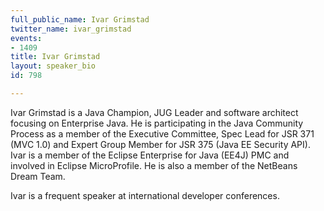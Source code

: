 ```yaml
---
full_public_name: Ivar Grimstad
twitter_name: ivar_grimstad
events:
- 1409
title: Ivar Grimstad
layout: speaker_bio
id: 798

---
```

Ivar Grimstad is a Java Champion, JUG Leader and software architect focusing on Enterprise Java. He is participating in the Java Community Process as a member of the Executive Committee, Spec Lead for JSR 371 (MVC 1.0) and Expert Group Member for JSR 375 (Java EE Security API). Ivar is a member of the Eclipse Enterprise for Java (EE4J) PMC and involved in Eclipse MicroProfile. He is also a member of the NetBeans Dream Team.

Ivar is a frequent speaker at international developer conferences.